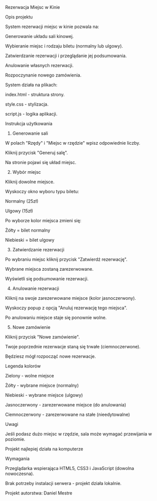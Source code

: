 Rezerwacja Miejsc w Kinie

Opis projektu

System rezerwacji miejsc w kinie pozwala na:

Generowanie układu sali kinowej.

Wybieranie miejsc i rodzaju biletu (normalny lub ulgowy).

Zatwierdzanie rezerwacji i przeglądanie jej podsumowania.

Anulowanie własnych rezerwacji.

Rozpoczynanie nowego zamówienia.

System działa na plikach:

index.html - struktura strony.

style.css - stylizacja.

script.js - logika aplikacji.

Instrukcja użytkowania

1. Generowanie sali

W polach "Rzędy" i "Miejsc w rzędzie" wpisz odpowiednie liczby.

Kliknij przycisk "Generuj salę".

Na stronie pojawi się układ miejsc.

2. Wybór miejsc

Kliknij dowolne miejsce.

Wyskoczy okno wyboru typu biletu:

Normalny (25zł)

Ulgowy (15zł)

Po wyborze kolor miejsca zmieni się:

Żółty = bilet normalny

Niebieski = bilet ulgowy

3. Zatwierdzanie rezerwacji

Po wybraniu miejsc kliknij przycisk "Zatwierdź rezerwację".

Wybrane miejsca zostaną zarezerwowane.

Wyświetli się podsumowanie rezerwacji.

4. Anulowanie rezerwacji

Kliknij na swoje zarezerwowane miejsce (kolor jasnoczerwony).

Wyskoczy popup z opcją "Anuluj rezerwację tego miejsca".

Po anulowaniu miejsce staje się ponownie wolne.

5. Nowe zamówienie

Kliknij przycisk "Nowe zamówienie".

Twoje poprzednie rezerwacje staną się trwałe (ciemnoczerwone).

Będziesz mógł rozpocząć nowe rezerwacje.

Legenda kolorów

Zielony - wolne miejsce

Żółty - wybrane miejsce (normalny)

Niebieski - wybrane miejsce (ulgowy)

Jasnoczerwony - zarezerwowane miejsce (do anulowania)

Ciemnoczerwony - zarezerwowane na stałe (nieedytowalne)

Uwagi

Jeśli podasz dużo miejsc w rzędzie, sala może wymagać przewijania w poziomie.

Projekt najlepiej działa na komputerze

Wymagania

Przeglądarka wspierająca HTML5, CSS3 i JavaScript (dowolna nowoczesna).

Brak potrzeby instalacji serwera - projekt działa lokalnie.

Projekt autorstwa: Daniel Mestre


